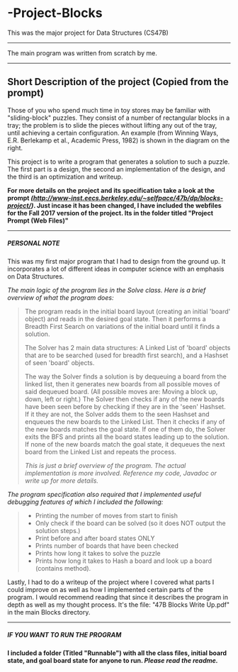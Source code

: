 # -Project-Blocks
This was the major project for Data Structures (CS47B)

************************************************
The main program was written from scratch by me.
************************************************

Short Description of the project (Copied from the prompt)
-------------------------------------------------------------
Those of you who spend much time in toy stores may be familiar with "sliding-block" puzzles. They consist of a number of rectangular blocks in a tray; the problem is to slide the pieces without lifting any out of the tray, until achieving a certain configuration. An example (from Winning Ways, E.R. Berlekamp et al., Academic Press, 1982) is shown in the diagram on the right.

This project is to write a program that generates a solution to such a puzzle. The first part is a design, the second an implementation of the design, and the third is an optimization and writeup.

**For more details on the project and its specification take a look at the prompt *(http://www-inst.eecs.berkeley.edu/~selfpace/47b/dp/blocks-project/)*. Just incase it has been changed, I have included the webfiles for the Fall 2017 version of the project. Its in the folder titled "Project Prompt (Web Files)"**

************************************************

##### PERSONAL NOTE #####
  
This was my first major program that I had to design from the ground up. It incorporates a lot of different ideas in computer science with an emphasis on Data Structures.

*The main logic of the program lies in the Solve class. Here is a brief overview of what the program does:*  
>The program reads in the initial board layout (creating an initial 'board' object) and reads in the desired goal state. Then it performs a Breadth First Search on variations of the initial board until it finds a solution. 
>
>The Solver has 2 main data structures: A Linked List of 'board' objects that are to be searched (used for breadth first search), and a Hashset of seen 'board' objects. 
>
>The way the Solver finds a solution is by dequeuing a board from the linked list, then it generates new boards from all possible moves of said dequeued board. (All possible moves are: Moving a block up, down, left or right.) The Solver then checks if any of the new boards have been seen before by checking if they are in the 'seen' Hashset. If it they are not, the Solver adds them to the seen Hashset and enqueues the new boards to the Linked List. Then it checks if any of the new boards matches the goal state. If one of them do, the Solver exits the BFS and prints all the board states leading up to the solution. If none of the new boards match the goal state, it dequeues the next board from the Linked List and repeats the process. 
>
>*This is just a brief overview of the program. The actual implementation is more involved. Reference my code, Javadoc or write up for more details.*

*The program specification also required that I implemented useful debugging features of which I included the following:*
>- Printing the number of moves from start to finish
>- Only check if the board can be solved (so it does NOT output the solution steps.)
>- Print before and after board states ONLY
>- Prints number of boards that have been checked
>- Prints how long it takes to solve the puzzle
>- Prints how long it takes to Hash a board and look up a board (contains method).

Lastly, I had to do a writeup of the project where I covered what parts I could improve on as well as how I implemented certain parts of the program. I would recommend reading that since it describes the program in depth as well as my thought process. It's the file: "47B Blocks Write Up.pdf" in the main Blocks directory.


************************************************

##### IF YOU WANT TO RUN THE PROGRAM #####

**I included a folder (Titled "Runnable") with all the class files, initial board state, and goal board state for anyone to run. *Please read the readme.***



